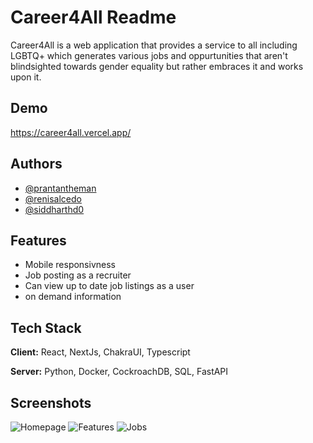 
# Career4All Readme

Career4All is a web application that provides a service to all including LGBTQ+ which generates various jobs and oppurtunities that aren't blindsighted towards gender equality but rather embraces it and works upon it.



## Demo

https://career4all.vercel.app/


## Authors

- [@prantantheman](https://www.github.com/prantantheman)
- [@renisalcedo](https://www.github.com/renisalcedo)
- [@siddharthd0](https://www.github.com/siddharthd0)



## Features

- Mobile responsivness
- Job posting as a recruiter
- Can view up to date job listings as a user
- on demand information


## Tech Stack

**Client:** React, NextJs, ChakraUI, Typescript

**Server:** Python, Docker, CockroachDB, SQL, FastAPI


## Screenshots

![Homepage](https://media.discordapp.net/attachments/968273644352569405/1010917924418105395/career4allhomepage.png?width=1370&height=701)
![Features](https://media.discordapp.net/attachments/968273644352569405/1010917924741054504/featurespage.png?width=1373&height=701)
![Jobs](https://media.discordapp.net/attachments/968273644352569405/1010917925080813679/joblistingspage.png?width=1440&height=652)

